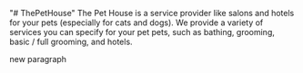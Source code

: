 "# ThePetHouse" 
The Pet House is a service provider like salons and hotels for your pets 
(especially for cats and dogs). 
We provide a variety of services you can specify for your pet pets, such as 
bathing, grooming, basic / full grooming, and hotels.

new paragraph 
